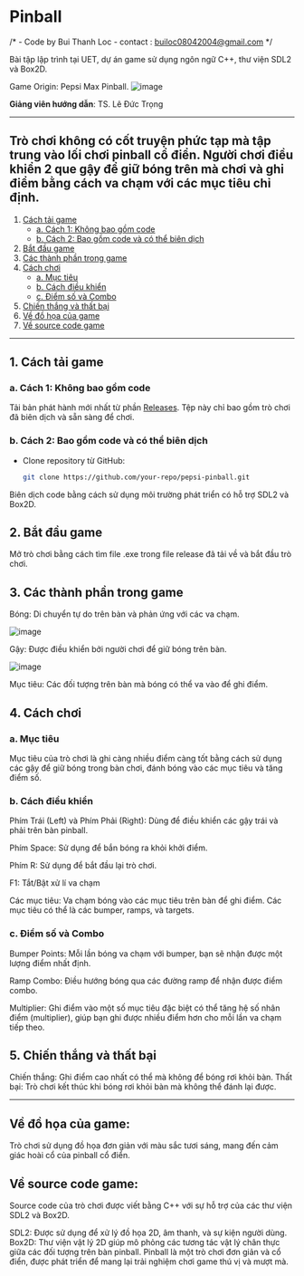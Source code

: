 # Pinball
/*	  - Code by Bui Thanh Loc -
	contact : builoc08042004@gmail.com
*/

Bài tập lập trình tại UET, dự án game sử dụng ngôn ngữ C++, thư viện SDL2 và Box2D.

Game Origin: Pepsi Max Pinball.
![image](https://github.com/locbbb48/Pinball/blob/main/Assets/Map.png)

**Giảng viên hướng dẫn**: TS. Lê Đức Trọng

---

## Trò chơi không có cốt truyện phức tạp mà tập trung vào lối chơi pinball cổ điển. Người chơi điều khiển 2 que gậy để giữ bóng trên mà chơi và ghi điểm bằng cách va chạm với các mục tiêu chỉ định.
1. [Cách tải game](#1-cách-tải-game)
   - [a. Cách 1: Không bao gồm code](#a-cách-1-không-bao-gồm-code)
   - [b. Cách 2: Bao gồm code và có thể biên dịch](#b-cách-2-bao-gồm-code-và-có-thể-biên-dịch)
2. [Bắt đầu game](#2-bắt-đầu-game)
3. [Các thành phần trong game](#3-các-thành-phần-trong-game)
4. [Cách chơi](#4-cách-chơi)
   - [a. Mục tiêu](#a-mục-tiêu)
   - [b. Cách điều khiển](#b-cách-điều-khiển)
   - [c. Điểm số và Combo](#c-điểm-số-và-combo)
5. [Chiến thắng và thất bại](#5-chiến-thắng-và-thất-bại)
6. [Về đồ họa của game](#về-đồ-họa-của-game)
7. [Về source code game](#về-source-code-game)

---

## 1. Cách tải game

### a. Cách 1: Không bao gồm code
Tải bản phát hành mới nhất từ phần [Releases](https://github.com/your-repo/releases). Tệp này chỉ bao gồm trò chơi đã biên dịch và sẵn sàng để chơi.

### b. Cách 2: Bao gồm code và có thể biên dịch
- Clone repository từ GitHub:
  ```bash
  git clone https://github.com/your-repo/pepsi-pinball.git
Biên dịch code bằng cách sử dụng môi trường phát triển có hỗ trợ SDL2 và Box2D.
## 2. Bắt đầu game
Mở trò chơi bằng cách tìm file .exe trong file release đã tải về và bắt đầu trò chơi.


## 3. Các thành phần trong game
Bóng: Di chuyển tự do trên bàn và phản ứng với các va chạm.

![image](https://github.com/locbbb48/Pinball/blob/main/Assets/ball.png)

Gậy: Được điều khiển bởi người chơi để giữ bóng trên bàn.

![image](https://github.com/locbbb48/Pinball/blob/main/Assets/flippers.png)

Mục tiêu: Các đối tượng trên bàn mà bóng có thể va vào để ghi điểm.


## 4. Cách chơi
### a. Mục tiêu
Mục tiêu của trò chơi là ghi càng nhiều điểm càng tốt bằng cách sử dụng các gậy để giữ bóng trong bàn chơi, đánh bóng vào các mục tiêu và tăng điểm số.

### b. Cách điều khiển
Phím Trái (Left) và Phím Phải (Right): Dùng để điều khiển các gậy trái và phải trên bàn pinball.


Phím Space: Sử dụng để bắn bóng ra khỏi khởi điểm.


Phím R: Sử dụng để bắt đầu lại trò chơi.


F1: Tắt/Bật xử lí va chạm

Các mục tiêu: Va chạm bóng vào các mục tiêu trên bàn để ghi điểm. Các mục tiêu có thể là các bumper, ramps, và targets.
### c. Điểm số và Combo
Bumper Points: Mỗi lần bóng va chạm với bumper, bạn sẽ nhận được một lượng điểm nhất định.


Ramp Combo: Điều hướng bóng qua các đường ramp để nhận được điểm combo.


Multiplier: Ghi điểm vào một số mục tiêu đặc biệt có thể tăng hệ số nhân điểm (multiplier), giúp bạn ghi được nhiều điểm hơn cho mỗi lần va chạm tiếp theo.


## 5. Chiến thắng và thất bại
Chiến thắng: Ghi điểm cao nhất có thể mà không để bóng rơi khỏi bàn.
Thất bại: Trò chơi kết thúc khi bóng rơi khỏi bàn mà không thể đánh lại được.


---

## Về đồ họa của game:
Trò chơi sử dụng đồ họa đơn giản với màu sắc tươi sáng, mang đến cảm giác hoài cổ của pinball cổ điển.

## Về source code game:
Source code của trò chơi được viết bằng C++ với sự hỗ trợ của các thư viện SDL2 và Box2D.

SDL2: Được sử dụng để xử lý đồ họa 2D, âm thanh, và sự kiện người dùng.
Box2D: Thư viện vật lý 2D giúp mô phỏng các tương tác vật lý chân thực giữa các đối tượng trên bàn pinball.
Pinball là một trò chơi đơn giản và cổ điển, được phát triển để mang lại trải nghiệm chơi game thú vị và mượt mà.
